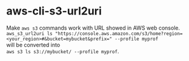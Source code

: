 # aws-cli-s3-url2uri

Make `aws s3` commands work with URL showed in AWS web console.  
`aws_s3_url2uri ls "https://console.aws.amazon.com/s3/home?region=<your_region>#&bucket=mybucket&prefix=" --profile myprof`  
will be converted into  
`aws s3 ls s3://mybucket/ --profile myprof`.
